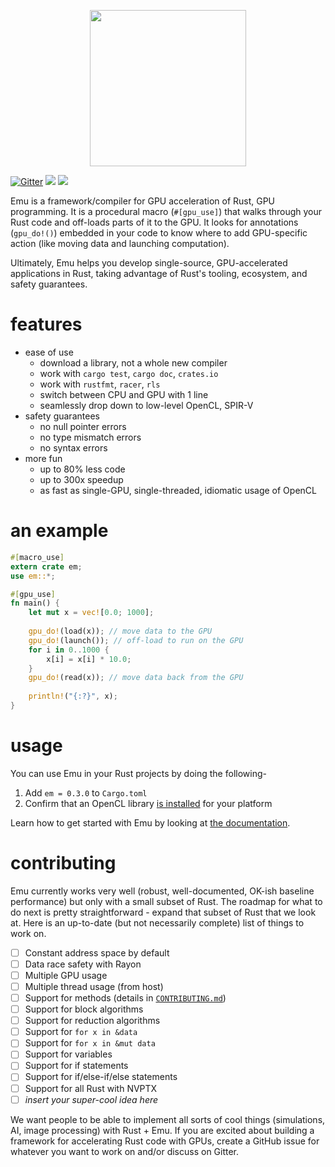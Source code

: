 <p align="center">
<!-- <img width="250px" src="https://i.imgur.com/kTap42K.png"/> -->
    <img width="250px" src="https://i.imgur.com/CZEkdK1.png"/>
</p>

[![Gitter](https://badges.gitter.im/talk-about-emu/thoughts.svg)](https://gitter.im/talk-about-emu/thoughts?utm_source=badge&utm_medium=badge&utm_campaign=pr-badge)
[![](http://meritbadge.herokuapp.com/em)](https://crates.io/crates/em)
[![](https://docs.rs/em/badge.svg)](https://docs.rs/em)

Emu is a framework/compiler for GPU acceleration of Rust, GPU programming. It is a procedural macro (`#[gpu_use]`) that walks through your Rust code and off-loads parts of it to the GPU. It looks for annotations (`gpu_do!()`) embedded in your code to know where to add GPU-specific action (like moving data and launching computation).

Ultimately, Emu helps you develop single-source, GPU-accelerated applications in Rust, taking advantage of Rust's tooling, ecosystem, and safety guarantees.

# features

- ease of use
  - download a library, not a whole new compiler
  - work with `cargo test`, `cargo doc`, `crates.io`
  - work with `rustfmt`, `racer`, `rls`
  - switch between CPU and GPU with 1 line
  - seamlessly drop down to low-level OpenCL, SPIR-V
- safety guarantees
  - no null pointer errors
  - no type mismatch errors
  - no syntax errors
- more fun
  - up to 80% less code
  - up to 300x speedup
  - as fast as single-GPU, single-threaded, idiomatic usage of OpenCL

# an example

```rust
#[macro_use]
extern crate em;
use em::*;

#[gpu_use]
fn main() {
    let mut x = vec![0.0; 1000];
    
    gpu_do!(load(x)); // move data to the GPU
    gpu_do!(launch()); // off-load to run on the GPU
    for i in 0..1000 {
        x[i] = x[i] * 10.0;
    }
    gpu_do!(read(x)); // move data back from the GPU
    
    println!("{:?}", x);
}
```

# usage

You can use Emu in your Rust projects by doing the following-

1. Add `em = 0.3.0` to `Cargo.toml`
2. Confirm that an OpenCL library [is installed]() for your platform

Learn how to get started with Emu by looking at [the documentation](https://docs.rs/em).

# contributing

Emu currently works very well (robust, well-documented, OK-ish baseline performance) but only with a small subset of Rust. The roadmap for what to do next is pretty straightforward - expand that subset of Rust that we look at. Here is an up-to-date (but not necessarily complete) list of things to work on.

- [ ] Constant address space by default
- [ ] Data race safety with Rayon
- [ ] Multiple GPU usage
- [ ] Multiple thread usage (from host)
- [ ] Support for methods (details in [`CONTRIBUTING.md`](https://github.com/calebwin/emu/blob/master/CONTRIBUTING.md))
- [ ] Support for block algorithms
- [ ] Support for reduction algorithms
- [ ] Support for `for x in &data`
- [ ] Support for `for x in &mut data`
- [ ] Support for variables
- [ ] Support for if statements
- [ ] Support for if/else-if/else statements
- [ ] Support for all Rust with NVPTX
- [ ] *insert your super-cool idea here*

We want people to be able to implement all sorts of cool things (simulations, AI, image processing) with Rust + Emu. If you are excited about building a framework for accelerating Rust code with GPUs, create a GitHub issue for whatever you want to work on and/or discuss on Gitter.
